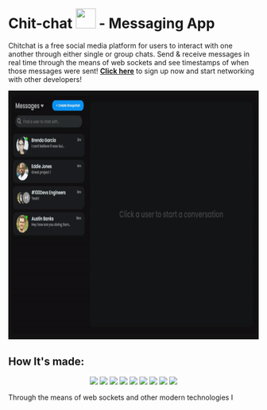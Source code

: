 # Chit-chat <img src="https://i.imgur.com/2CeVDQo.png" alt="" height="40px" width="40px" /> - Messaging App
Chitchat is a free social media platform for users to interact with one another through either single or group chats. Send & receive messages in real time through the means of web sockets and see timestamps of when those messages were sent! <a href=""><b>Click here</b></a> to sign up now and start networking with other developers!

<p align="center">
<img src="https://github.com/ssaryonjr/ssaryonjr/raw/main/chitchat.gif?raw=true" height="500px" />
</p>

## How It's made: 
<p align="center">
<img src="https://img.shields.io/badge/react-%2320232a.svg?style=for-the-badge&logo=react&logoColor=%2361DAFB" height=30>
<img src="https://img.shields.io/badge/express.js-%23404d59.svg?style=for-the-badge&logo=express&logoColor=%2361DAFB" height=30>
<img src="https://img.shields.io/badge/node.js-6DA55F?style=for-the-badge&logo=node.js&logoColor=white" height=30>
<img src="https://img.shields.io/badge/MongoDB-%234ea94b.svg?style=for-the-badge&logo=mongodb&logoColor=white" height=30>
<img src="https://img.shields.io/badge/javascript-%23323330.svg?style=for-the-badge&logo=javascript&logoColor=%23F7DF1E" height=30>
<img src="https://img.shields.io/badge/-React%20Query-FF4154?style=for-the-badge&logo=react%20query&logoColor=white" height=30>
<img src="https://img.shields.io/badge/css3-%231572B6.svg?style=for-the-badge&logo=css3&logoColor=white" height=30>
<img src="https://img.shields.io/badge/Socket.io-black?style=for-the-badge&logo=socket.io&badgeColor=010101" height=30>
<img src="https://img.shields.io/badge/html5-%23E34F26.svg?style=for-the-badge&logo=html5&logoColor=white" height=30>
</p>
Through the means of web sockets and other modern technologies I 
